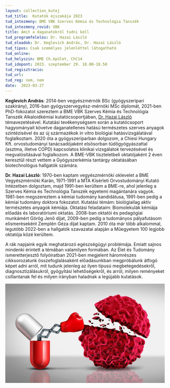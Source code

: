 ```yaml
---
layout: collection_kutej
tud_title:  Kutatók éjszakája 2023
tud_intezmeny: BME VBK Szerves Kémia és Technológia Tanszék
tud_intezmeny_rovid: VBK
title: Amit a daganatokról tudni kell 
tud_programfelelos: Dr. Hazai László 
tud_eloadok: Dr. Keglevich András, Dr. Hazai László
tud_tipus: Csak személyes jelenléttel látogatható
tud_online: 
tud_helyszin: BME Ch.épület, ChC14 
tud_idopont: 2023. szeptember 29. 18.00-18.50
tud_regisztracio: 
tud_url: 
tud_reg: nem, nem
date:  2023-03-27
---
```


**Keglevich András**: 2014-ben vegyészmérnök BSc (gyógyszeripari szakirány), 2016-ban gyógyszervegyész-mérnöki MSc diplomát, 2021-ben PhD-fokozatot szereztem a BME VBK Szerves Kémia és Technológia Tanszék Alkaloidkémiai kutatócsoportjában, [Dr. Hazai László](https://oct.bme.hu/oct/hu/hazai) témavezetésével.
Kutatási tevékenységsem során a kutatócsoport hagyományait követve daganatellenes hatású természetes szerves anyagok szintézisével és az új származékok in vitro biológiai hatásvizsgálatával foglalkoztam. 2020 óta a gyógyszeriparban dolgozom, a Chiesi Hungary Kft. orvostudományi tanácsadójaként elsősorban tüdőgyógyászattal (asztma, illetve COPD) kapcsolatos klinikai vizsgálatok tervezésével és megvalósításával foglalkozom. A BME-VBK tiszteletbeli oktatójaként 2 éven keresztül részt vettem a Gyógyszerkémia tantárgy oktatásában biotechnológus hallgatók számára. 

**Dr. Hazai László**: 1970-ben kaptam vegyészmérnöki oklevelet a BME Vegyészmérnöki Karán, 1971-1991 a MTA Kísérleti Orvostudományi Kutató Intézetben dolgoztam, majd 1991-ben kerültem a BME-re, ahol jelenleg a Szerves Kémia és Technológia Tanszék egyetemi magántanára vagyok. 1981-ben megszereztem a kémiai tudomány kandidátusa, 1991-ben pedig a kémiai tudomány doktora fokozatot. Kutatási témám: biológiailag aktív természetes anyagok kémiája. Oktatási feladataim: Biomolekulák kémiája előadás és laboratóriumi oktatás. 2008-ban oktatói és pedagógiai munkámért Görög Jenő díjat, 2009-ben pedig a tudományos pályafutásom elismeréseként Zemplén Géza díjat kaptam. 2010 óta már több alkalommal, legutóbb 2022-ben a hallgatók szavazatai alapján a Műegyetem 100 legjobb oktatója közé kerültem.

A rák napjaink egyik meghatározó egészségügyi problémája. Emiatt sajnos mindenki érintett a témában valamilyen formában. Az Élet és Tudomány ismeretterjesztő folyóiratban 2021-ben megjelent háromrészes cikksorozatunk összefoglalásaként előadásunkban megpróbálunk átfogó  képet adni arról, mit tudunk jelenleg az ilyen típusú megbetegedésekről, diagnosztizálásukról, gyógyítási lehetőségekről, és arról, milyen reményeket csillantanak fel és milyen irányban haladnak a legújabb kutatások.


![Amit a daganatokról tudni kell ](../2023/images/amit-a-daganatokrol-tudni-kell.jpg)
